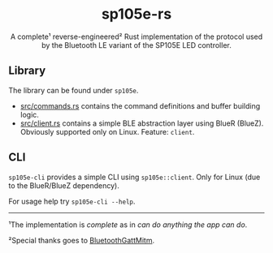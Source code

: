 <div align=center><h1>sp105e-rs</h1></div>

<p></p>

<div align=center>
<p>
  A complete¹ reverse-engineered² Rust implementation of the protocol
  used by the Bluetooth LE variant of the SP105E LED controller.
</p>
</div>

<p></p>
<p>
</p>

## Library

The library can be found under `sp105e`.

- [src/commands.rs](sp105e/src/commands.rs)
  contains the command definitions and buffer building logic.
- [src/client.rs](sp105e/src/client.rs)
  contains a simple BLE abstraction layer using BlueR (BlueZ).
  Obviously supported only on Linux. Feature: `client`.

## CLI

`sp105e-cli` provides a simple CLI using `sp105e::client`.
Only for Linux (due to the BlueR/BlueZ dependency).

For usage help try `sp105e-cli --help`.

<hr>

<p></p>

¹The implementation is *complete* as in *can do anything the app can do*.

²Special thanks goes to
 <a href="https://github.com/anetczuk/BluetoothGattMitm">BluetoothGattMitm</a>.
